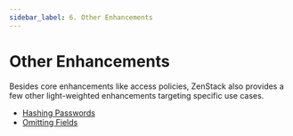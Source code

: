 ```yaml
---
sidebar_label: 6. Other Enhancements
---
```


# Other Enhancements

Besides core enhancements like access policies, ZenStack also provides a few other light-weighted enhancements targeting specific use cases.

- [Hashing Passwords](/docs/the-complete-guide/part1/other-enhancements/password)
- [Omitting Fields](/docs/the-complete-guide/part1/other-enhancements/omit)